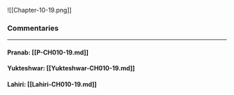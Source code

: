 ![[Chapter-10-19.png]]

### Commentaries

---

#### Pranab: [[P-CH010-19.md]]

#### Yukteshwar: [[Yukteshwar-CH010-19.md]]

#### Lahiri: [[Lahiri-CH010-19.md]]

